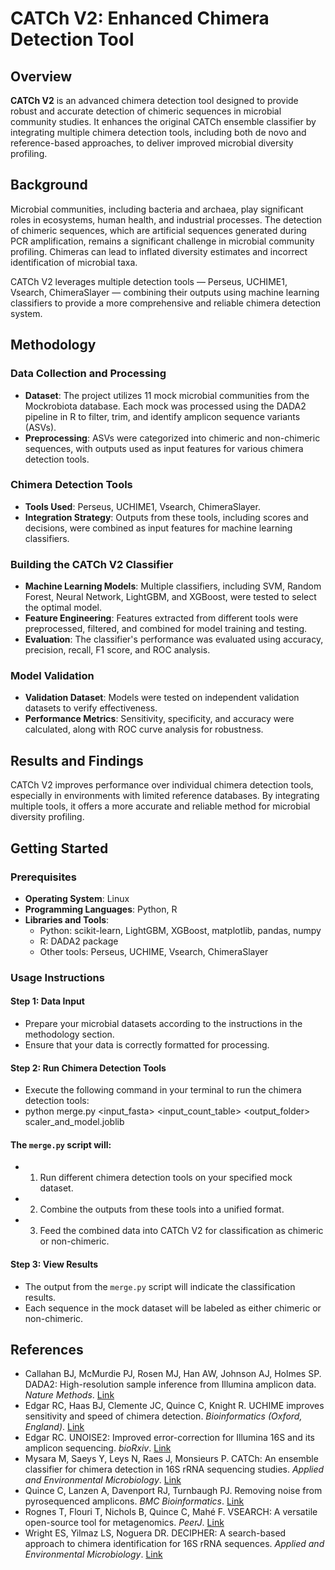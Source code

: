 # CATCh V2: Enhanced Chimera Detection Tool

## Overview

**CATCh V2** is an advanced chimera detection tool designed to provide robust and accurate detection of chimeric sequences in microbial community studies. It enhances the original CATCh ensemble classifier by integrating multiple chimera detection tools, including both de novo and reference-based approaches, to deliver improved microbial diversity profiling.

## Background

Microbial communities, including bacteria and archaea, play significant roles in ecosystems, human health, and industrial processes. The detection of chimeric sequences, which are artificial sequences generated during PCR amplification, remains a significant challenge in microbial community profiling. Chimeras can lead to inflated diversity estimates and incorrect identification of microbial taxa. 

CATCh V2 leverages multiple detection tools — Perseus, UCHIME1, Vsearch, ChimeraSlayer — combining their outputs using machine learning classifiers to provide a more comprehensive and reliable chimera detection system.

## Methodology

### Data Collection and Processing

- **Dataset**: The project utilizes 11 mock microbial communities from the Mockrobiota database. Each mock was processed using the DADA2 pipeline in R to filter, trim, and identify amplicon sequence variants (ASVs).
- **Preprocessing**: ASVs were categorized into chimeric and non-chimeric sequences, with outputs used as input features for various chimera detection tools.

### Chimera Detection Tools

- **Tools Used**: Perseus, UCHIME1, Vsearch, ChimeraSlayer.
- **Integration Strategy**: Outputs from these tools, including scores and decisions, were combined as input features for machine learning classifiers.

### Building the CATCh V2 Classifier

- **Machine Learning Models**: Multiple classifiers, including SVM, Random Forest, Neural Network, LightGBM, and XGBoost, were tested to select the optimal model.
- **Feature Engineering**: Features extracted from different tools were preprocessed, filtered, and combined for model training and testing.
- **Evaluation**: The classifier's performance was evaluated using accuracy, precision, recall, F1 score, and ROC analysis.

### Model Validation

- **Validation Dataset**: Models were tested on independent validation datasets to verify effectiveness.
- **Performance Metrics**: Sensitivity, specificity, and accuracy were calculated, along with ROC curve analysis for robustness.

## Results and Findings

CATCh V2 improves performance over individual chimera detection tools, especially in environments with limited reference databases. By integrating multiple tools, it offers a more accurate and reliable method for microbial diversity profiling.

## Getting Started

### Prerequisites

- **Operating System**: Linux
- **Programming Languages**: Python, R
- **Libraries and Tools**:
  - Python: scikit-learn, LightGBM, XGBoost, matplotlib, pandas, numpy
  - R: DADA2 package
  - Other tools: Perseus, UCHIME, Vsearch, ChimeraSlayer

### Usage Instructions

#### Step 1: Data Input
* Prepare your microbial datasets according to the instructions in the methodology section.
* Ensure that your data is correctly formatted for processing.

#### Step 2: Run Chimera Detection Tools
* Execute the following command in your terminal to run the chimera detection tools:
* python merge.py <input_fasta> <input_count_table> <output_folder> scaler_and_model.joblib


#### The `merge.py` script will:
 * 1. Run different chimera detection tools on your specified mock dataset.
 * 2. Combine the outputs from these tools into a unified format.
 * 3. Feed the combined data into CATCh V2 for classification as chimeric or non-chimeric.

#### Step 3: View Results
* The output from the `merge.py` script will indicate the classification results.
* Each sequence in the mock dataset will be labeled as either chimeric or non-chimeric.


## References

- Callahan BJ, McMurdie PJ, Rosen MJ, Han AW, Johnson AJ, Holmes SP. DADA2: High-resolution sample inference from Illumina amplicon data. *Nature Methods*. [Link](https://pubmed.ncbi.nlm.nih.gov/27214047/)
- Edgar RC, Haas BJ, Clemente JC, Quince C, Knight R. UCHIME improves sensitivity and speed of chimera detection. *Bioinformatics (Oxford, England)*. [Link](https://pubmed.ncbi.nlm.nih.gov/21700674/)
- Edgar RC. UNOISE2: Improved error-correction for Illumina 16S and its amplicon sequencing. *bioRxiv*. [Link](https://www.biorxiv.org/content/10.1101/081257v1)
- Mysara M, Saeys Y, Leys N, Raes J, Monsieurs P. CATCh: An ensemble classifier for chimera detection in 16S rRNA sequencing studies. *Applied and Environmental Microbiology*. [Link](https://pubmed.ncbi.nlm.nih.gov/25527546/)
- Quince C, Lanzen A, Davenport RJ, Turnbaugh PJ. Removing noise from pyrosequenced amplicons. *BMC Bioinformatics*. [Link](https://bmcbioinformatics.biomedcentral.com/articles/10.1186/1471-2105-12-38)
- Rognes T, Flouri T, Nichols B, Quince C, Mahé F. VSEARCH: A versatile open-source tool for metagenomics. *PeerJ*. [Link](https://peerj.com/articles/2584/)
- Wright ES, Yilmaz LS, Noguera DR. DECIPHER: A search-based approach to chimera identification for 16S rRNA sequences. *Applied and Environmental Microbiology*. [Link](https://www.ncbi.nlm.nih.gov/pmc/articles/PMC3264099/)

